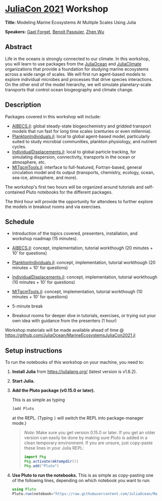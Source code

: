 # [JuliaCon 2021](https://juliacon.org/2021/) Workshop

**Title:** Modeling Marine Ecosystems At Multiple Scales Using Julia

**Speakers:** [Gael Forget](https://github.com/gaelforget), [Benoit Pasquier](https://github.com/briochemc), [Zhen Wu](https://github.com/zhenwu0728)






## Abstract

Life in the oceans is strongly connected to our climate. In this workshop, you will learn to use packages from the [JuliaOcean](https://github.com/JuliaOcean) and [JuliaClimate](https://github.com/JuliaClimate) organizations that provide a foundation for studying marine ecosystems across a wide range of scales. We will first run agent-based models to explore individual microbes and processes that drive species interactions. On the other end of the model hierarchy, we will simulate planetary-scale transports that control ocean biogeography and climate change.






## Description

Packages covered in this workshop will include:

- [AIBECS.jl](https://github.com/JuliaOcean/AIBECS.jl): global steady-state biogeochemistry and gridded transport models that run fast for long time scales (centuries or even millennia).
- [PlanktonIndividuals.jl](https://github.com/JuliaOcean/PlanktonIndividuals.jl): local to global agent-based model, particularly suited to study microbial communities, plankton physiology, and nutrient cycles.
- [IndividualDisplacements.jl](https://github.com/JuliaClimate/IndividualDisplacements.jl): local to global particle tracking, for simulating dispersion, connectivity, transports in the ocean or atmosphere, etc.
- [MITgcmTools.jl](https://github.com/gaelforget/MITgcmTools.jl): interface to full-featured, Fortran-based, general circulation model and its output (transports, chemistry, ecology, ocean, sea-ice, atmosphere, and more).

The workshop's first two hours will be organized around tutorials and self-contained Pluto notebooks for the different packages.

The third hour will provide the opportunity for attendees to further explore the models in breakout rooms and via exercises.





## Schedule

- Introduction of the topics covered, presenters, installation, and workshop roadmap (15 minutes).

- [AIBECS.jl](https://github.com/JuliaOcean/AIBECS.jl): concept, implementation, tutorial workthough (20 minutes + 10' for questions)

- [PlanktonIndividuals.jl](https://github.com/JuliaOcean/PlanktonIndividuals.jl): concept, implementation, tutorial workthough (20 minutes + 10' for questions)

- [IndividualDisplacements.jl](https://github.com/JuliaClimate/IndividualDisplacements.jl): concept, implementation, tutorial workthough (10 minutes + 10' for questions)

- [MITgcmTools.jl](https://github.com/gaelforget/MITgcmTools.jl): concept, implementation, tutorial workthough (10 minutes + 10' for questions)

- 5-minute break

- Breakout rooms for deeper dive in tutorials, exercises, or trying out your own idea with guidance from the presenters (1 hour)

Workshop materials will be made available ahead of time @ https://github.com/JuliaOcean/MarineEcosystemsJuliaCon2021.jl





## Setup instructions


To run the notebooks of this workshop on your machine, you need to:

1. **Install Julia** from https://julialang.org/ (latest version is v1.6.2).

1. **Start Julia.**

1. **Add the Pluto package (v0.15.0 or later).**

    This is as simple as typing

    ```julia
    ]add Pluto
    ```

    at the REPL. (Typing `]` will switch the REPL into package-manager mode.)

    > *Note*: Make sure you get version 0.15.0 or later.
    > If you get an older version can easily be done by making sure Pluto is added in a clean temporary environment. If you are unsure, just copy-paste these lines in your Julia REPL:
    > ```julia
    > import Pkg
    > Pkg.activate(mktempdir())
    > Pkg.add("Pluto")
    > ```

1. **Use Pluto to run the notebooks.**
    This is as simple as copy-pasting one of the following lines, depending on which notebook you want to run:

    ```julia
    using Pluto
    Pluto.run(notebook="https://raw.githubusercontent.com/JuliaOcean/MarineEcosystemsJuliaCon2021.jl/main/src/AIBECSExample.jl")
    ```

